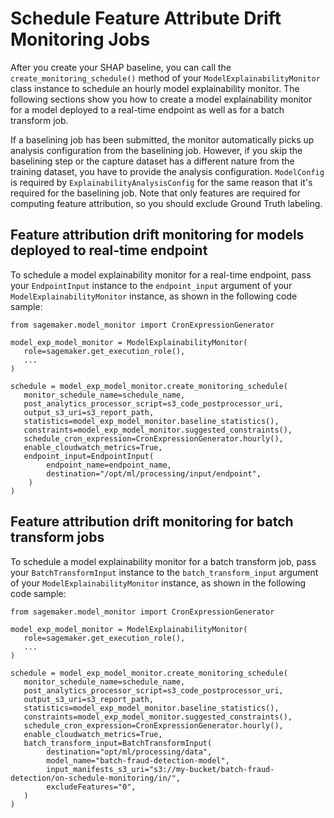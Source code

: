 # Schedule Feature Attribute Drift Monitoring Jobs<a name="clarify-model-monitor-feature-attribute-drift-schedule"></a>

After you create your SHAP baseline, you can call the `create_monitoring_schedule()` method of your `ModelExplainabilityMonitor` class instance to schedule an hourly model explainability monitor\. The following sections show you how to create a model explainability monitor for a model deployed to a real\-time endpoint as well as for a batch transform job\.

If a baselining job has been submitted, the monitor automatically picks up analysis configuration from the baselining job\. However, if you skip the baselining step or the capture dataset has a different nature from the training dataset, you have to provide the analysis configuration\. `ModelConfig` is required by `ExplainabilityAnalysisConfig` for the same reason that it's required for the baselining job\. Note that only features are required for computing feature attribution, so you should exclude Ground Truth labeling\.

## Feature attribution drift monitoring for models deployed to real\-time endpoint<a name="model-monitor-explain-quality-rt"></a>

To schedule a model explainability monitor for a real\-time endpoint, pass your `EndpointInput` instance to the `endpoint_input` argument of your `ModelExplainabilityMonitor` instance, as shown in the following code sample:

```
from sagemaker.model_monitor import CronExpressionGenerator

model_exp_model_monitor = ModelExplainabilityMonitor(
   role=sagemaker.get_execution_role(),
   ... 
)

schedule = model_exp_model_monitor.create_monitoring_schedule(
   monitor_schedule_name=schedule_name,
   post_analytics_processor_script=s3_code_postprocessor_uri,
   output_s3_uri=s3_report_path,
   statistics=model_exp_model_monitor.baseline_statistics(),
   constraints=model_exp_model_monitor.suggested_constraints(),
   schedule_cron_expression=CronExpressionGenerator.hourly(),
   enable_cloudwatch_metrics=True,
   endpoint_input=EndpointInput(
        endpoint_name=endpoint_name,
        destination="/opt/ml/processing/input/endpoint",
    )
)
```

## Feature attribution drift monitoring for batch transform jobs<a name="model-monitor-explain-quality-bt"></a>

To schedule a model explainability monitor for a batch transform job, pass your `BatchTransformInput` instance to the `batch_transform_input` argument of your `ModelExplainabilityMonitor` instance, as shown in the following code sample:

```
from sagemaker.model_monitor import CronExpressionGenerator

model_exp_model_monitor = ModelExplainabilityMonitor(
   role=sagemaker.get_execution_role(),
   ... 
)

schedule = model_exp_model_monitor.create_monitoring_schedule(
   monitor_schedule_name=schedule_name,
   post_analytics_processor_script=s3_code_postprocessor_uri,
   output_s3_uri=s3_report_path,
   statistics=model_exp_model_monitor.baseline_statistics(),
   constraints=model_exp_model_monitor.suggested_constraints(),
   schedule_cron_expression=CronExpressionGenerator.hourly(),
   enable_cloudwatch_metrics=True,
   batch_transform_input=BatchTransformInput(
        destination="opt/ml/processing/data",
        model_name="batch-fraud-detection-model",
        input_manifests_s3_uri="s3://my-bucket/batch-fraud-detection/on-schedule-monitoring/in/",
        excludeFeatures="0",
   )
)
```
